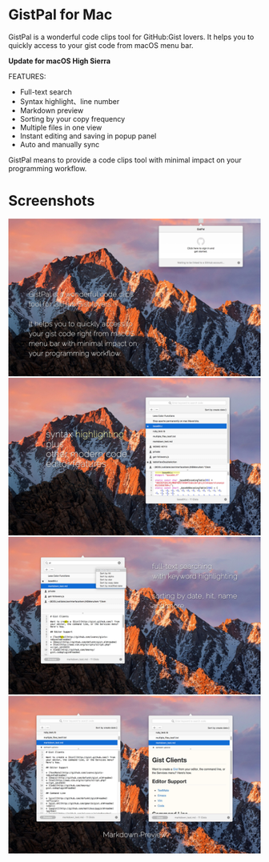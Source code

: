# GistPal for Mac

GistPal is a wonderful code clips tool for GitHub:Gist lovers. It helps you to quickly access to your gist code from macOS menu bar.

**Update for macOS High Sierra**

FEATURES: 

* Full-text search
* Syntax highlight、line number
* Markdown preview
* Sorting by your copy frequency
* Multiple files in one view
* Instant editing and saving in popup panel
* Auto and manually sync

GistPal means to provide a code clips tool with minimal impact on your programming workflow.


# Screenshots

<img src="./images/0x0ss-0.jpg" />

<img src="./images/0x0ss-1.jpg" />

<img src="./images/0x0ss-2.jpg" />

<img src="./images/0x0ss-3.jpg" />

